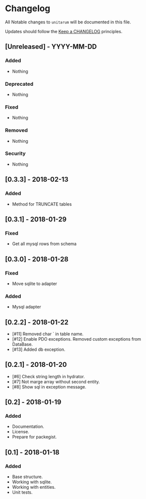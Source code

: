 # Changelog

All Notable changes to `unitarum` will be documented in this file.

Updates should follow the [Keep a CHANGELOG](http://keepachangelog.com/) principles.

## [Unreleased] - YYYY-MM-DD

### Added
- Nothing

### Deprecated
- Nothing

### Fixed
- Nothing

### Removed
- Nothing

### Security
- Nothing

## [0.3.3] - 2018-02-13
### Added
- Method for TRUNCATE tables

## [0.3.1] - 2018-01-29
### Fixed
- Get all mysql rows from schema

## [0.3.0] - 2018-01-28
### Fixed
- Move sqlite to adapter
### Added
- Mysql adapter

## [0.2.2] - 2018-01-22
- [#11] Removed char ` in table name.
- [#12] Enable PDO exceptions. Removed custom exceptions from DataBase.
- [#13] Added db exception.

## [0.2.1] - 2018-01-20
- [#6] Check string length in hydrator.
- [#7] Not marge array without second entity.
- [#8] Show sql in exception message.

## [0.2] - 2018-01-19

### Added
- Documentation.
- License.
- Prepare for packegist.

## [0.1] - 2018-01-18

### Added
- Base structure.
- Working with sqlite.
- Working with entities.
- Unit tests.